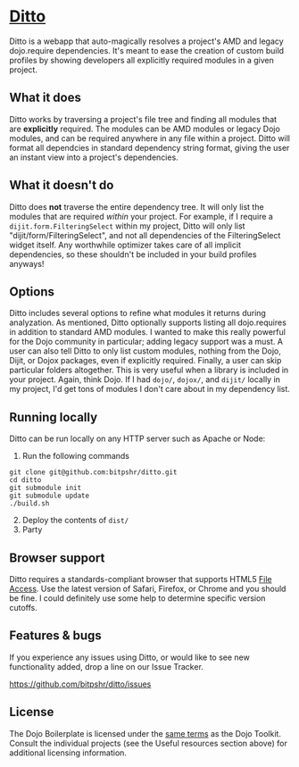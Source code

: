 [Ditto](http://bitpshr.info/ditto)
=================

Ditto is a webapp that auto-magically resolves a project's AMD and legacy dojo.require dependencies. It's meant to ease the creation of custom build profiles by showing developers all explicitly required modules in a given project.


What it does
------------
Ditto works by traversing a project's file tree and finding all modules that are <b>explicitly</b> required. The modules can be AMD modules or legacy Dojo modules, and can be required anywhere in any file within a project. Ditto will format all dependcies in standard dependency string format, giving the user an instant view into a project's dependencies.


What it doesn't do
------------
Ditto does <b>not</b> traverse the entire dependency tree. It will only list the modules that are required <i>within</i> your project. For example, if I require a `dijit.form.FilteringSelect` within my project, Ditto will only list "dijit/form/FilteringSelect", and not all dependencies of the FilteringSelect widget itself. Any worthwhile optimizer takes care of all implicit dependencies, so these shouldn't be included in your build profiles anyways!


Options
------------
Ditto includes several options to refine what modules it returns during analyzation. As mentioned, Ditto optionally supports listing all dojo.requires in addition to standard AMD modules. I wanted to make this really powerful for the Dojo community in particular; adding legacy support was a must. A user can also tell Ditto to only list custom modules, nothing from the Dojo, Dijit, or Dojox packages, even if explicitly required. Finally, a user can skip particular folders altogether. This is very useful when a library is included in your project. Again, think Dojo. If I had `dojo/`, `dojox/`, and `dijit/` locally in my project, I'd get tons of modules I don't care about in my dependency list.


Running locally
-----------
Ditto can be run locally on any HTTP server such as Apache or Node:

1. Run the following commands

```
git clone git@github.com:bitpshr/ditto.git
cd ditto
git submodule init
git submodule update
./build.sh
```

2. Deploy the contents of `dist/`
3. Party


Browser support
-----------
Ditto requires a standards-compliant browser that supports HTML5 [File Access](http://www.html5rocks.com/en/features/file_access). Use the latest version of Safari, Firefox, or Chrome and you should be fine. I could definitely use some help to determine specific version cutoffs.


Features & bugs
-----------
If you experience any issues using Ditto, or would like to see new functionality added, drop a line on our Issue Tracker.

https://github.com/bitpshr/ditto/issues


License
-------

The Dojo Boilerplate is licensed under the [same terms](http://bugs.dojotoolkit.org/browser/dojo/trunk/LICENSE) as the Dojo Toolkit. Consult the individual projects (see the Useful resources section above) for additional licensing information.
